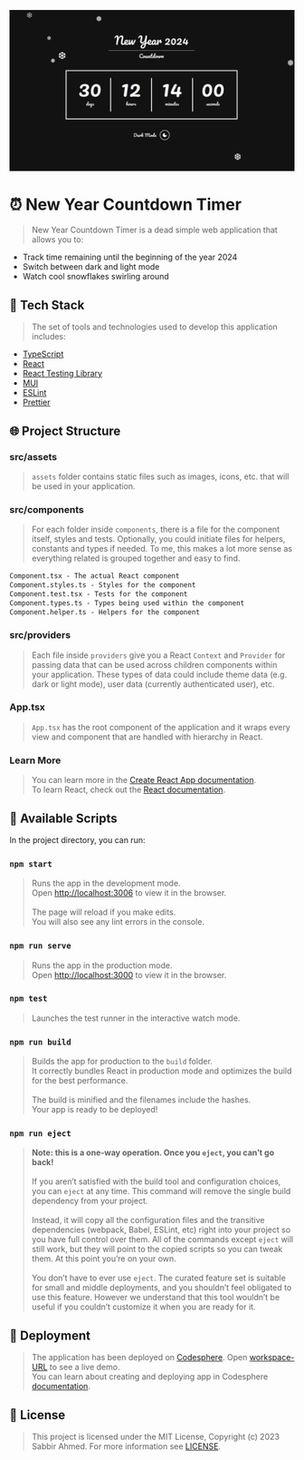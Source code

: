 ![Countdown Timer in Dark Mode](/src/assets/images/github-banner-dark-mode-1280x720.png)

# ⏰ New Year Countdown Timer

> New Year Countdown Timer is a dead simple web application that allows you to:

- Track time remaining until the beginning of the year 2024
- Switch between dark and light mode
- Watch cool snowflakes swirling around

## 🔋 Tech Stack

> The set of tools and technologies used to develop this application includes:

- [TypeScript](https://www.typescriptlang.org/)
- [React](https://react.dev/)
- [React Testing Library](https://testing-library.com/docs/react-testing-library/intro/)
- [MUI](https://mui.com/)
- [ESLint](https://eslint.org/)
- [Prettier](https://prettier.io/)

## 🌐 Project Structure

### src/assets

> `assets` folder contains static files such as images, icons, etc. that will be used in your application.

### src/components

> For each folder inside `components`, there is a file for the component itself, styles and tests. Optionally, you could initiate files for helpers, constants and types if needed. To me, this makes a lot more sense as everything related is grouped together and easy to find.

```
Component.tsx - The actual React component
Component.styles.ts - Styles for the component
Component.test.tsx - Tests for the component
Component.types.ts - Types being used within the component
Component.helper.ts - Helpers for the component
```

### src/providers

> Each file inside `providers` give you a React `Context` and `Provider` for passing data that can be used across children components within your application. These types of data could include theme data (e.g. dark or light mode), user data (currently authenticated user), etc.

### App.tsx

> `App.tsx` has the root component of the application and it wraps every view and component that are handled with hierarchy in React.

### Learn More

> You can learn more in the [Create React App documentation](https://facebook.github.io/create-react-app/docs/getting-started).\
> To learn React, check out the [React documentation](https://reactjs.org/).

## 📄 Available Scripts

In the project directory, you can run:

### `npm start`

> Runs the app in the development mode.\
> Open [http://localhost:3006](http://localhost:3006) to view it in the browser.<br /><br />
> The page will reload if you make edits.\
> You will also see any lint errors in the console.

### `npm run serve`

> Runs the app in the production mode.\
> Open [http://localhost:3000](http://localhost:3000) to view it in the browser.

### `npm test`

> Launches the test runner in the interactive watch mode.

### `npm run build`

> Builds the app for production to the `build` folder.\
> It correctly bundles React in production mode and optimizes the build for the best performance.<br /><br />
> The build is minified and the filenames include the hashes.\
> Your app is ready to be deployed!

### `npm run eject`

> **Note: this is a one-way operation. Once you `eject`, you can’t go back!**<br /><br />
> If you aren’t satisfied with the build tool and configuration choices, you can `eject` at any time. This command will remove the single build dependency from your project.<br /><br />
> Instead, it will copy all the configuration files and the transitive dependencies (webpack, Babel, ESLint, etc) right into your project so you have full control over them. All of the commands except `eject` will still work, but they will point to the copied scripts so you can tweak them. At this point you’re on your own.<br /><br />
> You don’t have to ever use `eject`. The curated feature set is suitable for small and middle deployments, and you shouldn’t feel obligated to use this feature. However we understand that this tool wouldn’t be useful if you couldn’t customize it when you are ready for it.

## 🚀 Deployment

> The application has been deployed on [Codesphere](https://codesphere.com). Open [workspace-URL](https://47986-3000.2.codesphere.com) to see a live demo.<br />
> You can learn about creating and deploying app in Codesphere [documentation](https://docs.codesphere.com/getting-started/getting-started-with-codesphere).

## 🚨 License

> This project is licensed under the MIT License, Copyright (c) 2023 Sabbir Ahmed. For more information see [LICENSE](/LICENSE).
